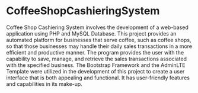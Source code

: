 # CoffeeShopCashieringSystem
Coffee Shop Cashiering System involves the development of a web-based application using PHP and 
MySQL Database. This project provides an automated platform for businesses that serve coffee, such as coffee 
shops, so that those businesses may handle their daily sales transactions in a more efficient and productive 
manner. The program provides the user with the capability to save, manage, and retrieve the sales transactions 
associated with the specified business. The Bootstrap Framework and the AdminLTE Template were utilized 
in the development of this project to create a user interface that is both appealing and functional. It has user-friendly features and capabilities in its make-up.
